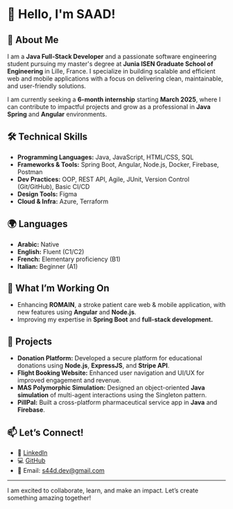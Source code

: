 # 👋 Hello, I'm SAAD!  

## 🌟 About Me  
I am a **Java Full-Stack Developer** and a passionate software engineering student pursuing my master's degree at **Junia ISEN Graduate School of Engineering** in Lille, France. I specialize in building scalable and efficient web and mobile applications with a focus on delivering clean, maintainable, and user-friendly solutions.  

I am currently seeking a **6-month internship** starting **March 2025**, where I can contribute to impactful projects and grow as a professional in **Java Spring** and **Angular** environments.  

## 🛠️ Technical Skills  
- **Programming Languages:** Java, JavaScript, HTML/CSS, SQL  
- **Frameworks & Tools:** Spring Boot, Angular, Node.js, Docker, Firebase, Postman  
- **Dev Practices:** OOP, REST API, Agile, JUnit, Version Control (Git/GitHub), Basic CI/CD  
- **Design Tools:** Figma  
- **Cloud & Infra:** Azure, Terraform  

## 🌍 Languages  
- **Arabic:** Native  
- **English:** Fluent (C1/C2)  
- **French:** Elementary proficiency (B1)  
- **Italian:** Beginner (A1)  

## 🚀 What I’m Working On  
- Enhancing **ROMAIN**, a stroke patient care web & mobile application, with new features using **Angular** and **Node.js**.  
- Improving my expertise in **Spring Boot** and **full-stack development.**

## 💼 Projects  
- **Donation Platform:** Developed a secure platform for educational donations using **Node.js**, **ExpressJS**, and **Stripe API**.  
- **Flight Booking Website:** Enhanced user navigation and UI/UX for improved engagement and revenue.  
- **MAS Polymorphic Simulation:** Designed an object-oriented **Java simulation** of multi-agent interactions using the Singleton pattern.  
- **PillPal:** Built a cross-platform pharmaceutical service app in **Java** and **Firebase**.  

## 📫 Let’s Connect!  
- 💼 [LinkedIn](https://www.linkedin.com/in/mksa4d)  
- 💻 [GitHub](https://github.com/saad-mhmd)  
- 📧 Email: s44d.dev@gmail.com  

---

I am excited to collaborate, learn, and make an impact. Let’s create something amazing together!
